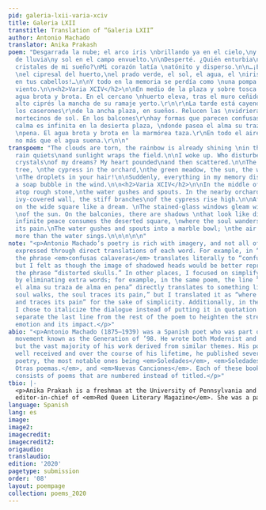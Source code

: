 ```yaml
---
pid: galeria-lxii-varia-xciv
title: Galeria LXII
transtitle: Translation of “Galeria LXII”
author: Antonio Machado
translator: Anika Prakash
poem: "Desgarrada la nube; el arco iris \nbrillando ya en el cielo,\ny en un fanal
  de lluvia\ny sol en el campo envuelto.\n\nDesperté. ¿Quién enturbia\nlos mágicos
  cristales de mi sueño?\nMi corazón latía \natónito y disperso.\n\n…¡El limonar florido,
  \nel cipresal del huerto,\nel prado verde, el sol, el agua, el \niris…, el agua
  en tus cabellos!…\n\nY todo en la memoria se perdía como \nuna pompa de jabón al
  viento.\n\n<h2>Varia XCIV</h2>\n\nEn medio de la plaza y sobre tosca piedra, \nel
  agua brota y brota. En el cercano \nhuerto eleva, tras el muro ceñido por la \nhiedra,
  alto ciprés la mancha de su ramaje yerto.\r\n\r\nLa tarde está cayendo frente a
  los caserones\r\nde la ancha plaza, en sueños. Relucen las \nvidrieras con ecos
  mortecinos de sol. En los balcones\r\nhay formas que parecen confusas calaveras.\r\n\r\nLa
  calma es infinita en la desierta plaza, \ndonde pasea el alma su traza de alma en
  \npena. El agua brota y brota en la marmórea taza.\r\nEn todo el aire en sombra
  no más que el agua suena.\r\n\n"
transpoem: "The clouds are torn, the rainbow is already shining \nin the sky: the
  rain quiets\nand sunlight wraps the field.\n\nI woke up. Who disturbed the magic
  crystals\nof my dreams? My heart pounded\nand then scattered.\n\nThe flowering lemon
  tree, \nthe cypress in the orchard,\nthe green meadow, the sun, the water, the iris!
  \nThe droplets in your hair!\n\nSuddenly, everything in my memory dissipated \nlike
  a soap bubble in the wind.\n\n<h2>Varia XCIV</h2>\n\nIn the middle of the square,
  atop rough stone,\nthe water gushes and spouts. In the nearby orchard \nbehind the
  ivy-covered wall, the stiff branches\nof the cypress rise high.\n\nAfternoon settles
  on the wide square like a dream. \nThe stained-glass windows gleam with dull echoes
  \nof the sun. On the balconies, there are shadows \nthat look like distorted skulls.\n\nAn
  infinite peace consumes the deserted square, \nwhere the soul wanders and traces
  its pain.\nThe water gushes and spouts into a marble bowl; \nthe air darkens no
  more than the water sings.\n\n\n\n\n"
note: "<p>Antonio Machado’s poetry is rich with imagery, and not all of it is properly
  expressed through direct translations of each word. For example, in “Varia XCIV,”
  the phrase <em>confusas calaveras</em> translates literally to “confused skulls,”
  but I felt as though the image of shadowed heads would be better represented by
  the phrase “distorted skulls.” In other places, I focused on simplifying the meaning
  by eliminating extra words; for example, in the same poem, the line “dónde pasea
  el alma su traza de alma en pena” directly translates to something like “where the
  soul walks, the soul traces its pain,” but I translated it as “where the soul wanders
  and traces its pain” for the sake of simplicity. Additionally, in the final poem,
  I chose to italicize the dialogue instead of putting it in quotation marks and to
  separate the last line from the rest of the poem to heighten the strength of its
  emotion and its impact.</p>"
abio: "<p>Antonio Machado (1875–1939) was a Spanish poet who was part of the literary
  movement known as the Generation of ’98. He wrote both Modernist and Romantic poetry,
  but the vast majority of his work derived from similar themes. His poetry was very
  well received and over the course of his lifetime, he published several books of
  poetry, the most notable ones being <em>Soledades</em>, <em>Soledades. Galerias.
  Otras poemas.</em>, and <em>Nuevas Canciones</em>. Each of these books primarily
  consists of poems that are numbered instead of titled.</p>"
tbio: |-
  <p>Anika Prakash is a freshman at the University of Pennsylvania and the
  editor-in-chief of <em>Red Queen Literary Magazine</em>. She was a participant in the 2016 Adroit Journal Mentorship Program, the 2017 Iowa Young Writers’ Studio, and the 2018 Kelly Writers House Summer Workshop. Her poetry has been recognized by the <em>Adroit Journal</em>, Scholastic Art & Writing, and the Writers’ Theatre of New Jersey, and her work has appeared or is forthcoming in a <em>Platypus Press</em> anthology, <em>Red Paint Hill</em>, <em>Noble Gas Qtrly</em>, <em>Hobart</em>, the <em>Ellis Review</em>, and <em>Glass</em>, among others.</p>
language: Spanish
lang: es
image: 
image2: 
imagecredit: 
imagecredit2: 
origaudio: 
translaudio: 
edition: '2020'
pagetype: submission
order: '08'
layout: poempage
collection: poems_2020
---
```

